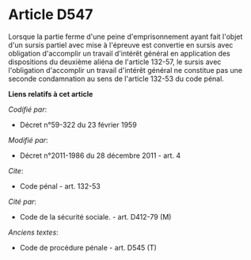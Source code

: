 # Article D547

Lorsque la partie ferme d'une peine d'emprisonnement ayant fait l'objet d'un sursis partiel avec mise à l'épreuve est
convertie en sursis avec obligation d'accomplir un travail d'intérêt général en application des dispositions du deuxième
aliéna de l'article 132-57, le sursis avec l'obligation d'accomplir un travail d'intérêt général ne constitue pas une seconde
condamnation au sens de l'article 132-53 du code pénal.

**Liens relatifs à cet article**

_Codifié par_:

  - Décret n°59-322 du 23 février 1959

_Modifié par_:

  - Décret n°2011-1986 du 28 décembre 2011 - art. 4

_Cite_:

  - Code pénal - art. 132-53

_Cité par_:

  - Code de la sécurité sociale. - art. D412-79 (M)

_Anciens textes_:

  - Code de procédure pénale - art. D545 (T)
